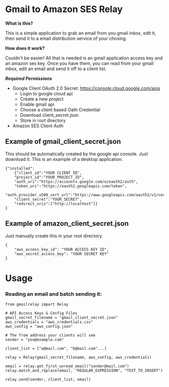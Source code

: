 # Gmail to Amazon SES Relay

**What is this?**

This is a simple application to grab an email from you gmail inbox, edit it, then send it to a email distribution service of your chosing.

**How does it work?**

Couldn't be easier! All that is needed is an gmail application access key and an amazon ses key. Once you have them, you can read from your gmail inbox, edit an email and send it off to a client list.

***Required Permissions***

- Google Client OAuth 2.0 Secret: https://console.cloud.google.com/apis 
    - Login to google cloud api
    - Create a new project
    - Enable gmail api
    - Choose a client based Oath Credential 
    - Download client_secret.json
    - Store in root directory
- Amazon SES Client Auth


## Example of gmail_client_secret.json

This should be automatically created by the google api console. Just download it.
This is an example of a desktop application.

```
{"installed":
    {"client_id":"YOUR CLIENT ID",
    "project_id":"YOUR_PROJECT_ID",
    "auth_uri":"https://accounts.google.com/o/oauth2/auth",
    "token_uri":"https://oauth2.googleapis.com/token",
    "auth_provider_x509_cert_url":"https://www.googleapis.com/oauth2/v1/certs",
    "client_secret":"YOUR_SECRET",
    "redirect_uris":["http://localhost"]}
}
```

## Example of amazon_client_secret.json

Just manually create this in your root directory. 

```
{
    "aws_access_key_id": "YOUR ACCESS KEY ID",
    "aws_secret_access_key": "YOUR SECRET KEY"
}
```



# Usage

### Reading an email and batch sending it:
```
from gmailrelay import Relay

# API Access Keys & Config Files
gmail_secret_filename = "gmail_client_secret.json"
aws_credentials = "aws_credentials.csv"
aws_config = "aws_config.json"

# The from address your clients will see
sender = "you@example.com"

client_list = ["a@mail.com", "b@mail.com"...]

relay = Relay(gmail_secret_filename, aws_config, aws_credentials)

email = relay.get_first_unread_email("sender@mail.com")
relay.match_and_replace(email, "REGULAR_EXPRESSION", "TEXT_TO_INSERT")

relay.send(sender, client_list, email)
```